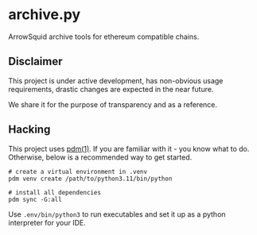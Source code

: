 # archive.py

ArrowSquid archive tools for ethereum compatible chains.

## Disclaimer

This project is under active development, has non-obvious usage requirements, 
drastic changes are expected in the near future.

We share it for the purpose of transparency and as a reference.

## Hacking

This project uses [pdm(1)](https://pdm.fming.dev/latest/). 
If you are familiar with it - you know what to do. 
Otherwise, below is a recommended way to get started.

```shell
# create a virtual environment in .venv
pdm venv create /path/to/python3.11/bin/python

# install all dependencies
pdm sync -G:all
```

Use `.env/bin/python3` to run executables and set it up as a python interpreter for your IDE.
